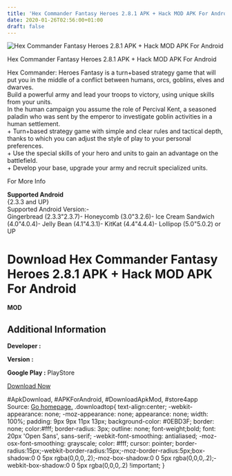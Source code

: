 ```yaml
---
title: 'Hex Commander Fantasy Heroes 2.8.1 APK + Hack MOD APK For Android'
date: 2020-01-26T02:56:00+01:00
draft: false
---
```


![Hex Commander Fantasy Heroes 2.8.1 APK + Hack MOD APK For Android](https://i0.wp.com/apkhome.net/wp-content/uploads/2017/11/Hex-Commander-Fantasy-Heroes-2.8.1.png "Hex Commander Fantasy Heroes 2.8.1 APK + Hack MOD APK For Android")

  

Hex Commander Fantasy Heroes 2.8.1 APK + Hack MOD APK For Android

Hex Commander: Heroes Fantasy is a turn+based strategy game that will put you in the middle of a conflict between humans, orcs, goblins, elves and dwarves.  
Build a powerful army and lead your troops to victory, using unique skills from your units.  
In the human campaign you assume the role of Percival Kent, a seasoned paladin who was sent by the emperor to investigate goblin activities in a human settlement.  
\+ Turn+based strategy game with simple and clear rules and tactical depth, thanks to which you can adjust the style of play to your personal preferences.  
\+ Use the special skills of your hero and units to gain an advantage on the battlefield.  
\+ Develop your base, upgrade your army and recruit specialized units.

For More Info

**Supported Android**  
{2.3.3 and UP}  
Supported Android Version:-  
Gingerbread (2.3.3"2.3.7)- Honeycomb (3.0"3.2.6)- Ice Cream Sandwich (4.0"4.0.4)- Jelly Bean (4.1"4.3.1)- KitKat (4.4"4.4.4)- Lollipop (5.0"5.0.2) or UP

Download Hex Commander Fantasy Heroes 2.8.1 APK + Hack MOD APK For Android
==========================================================================

**MOD**

Additional Information
----------------------

**Developer :**

**Version :**

**Google Play :** PlayStore

  

[Download Now](https://store4app.co/post/hex-commander-fantasy-heroes-2-8-1-apk-hack-mod-apk-for-android_1573671665)

  
#ApkDownload, #APKForAndroid, #DownloadApkMod, #store4app  
Source: [Go homepage.](https://store4app.co/post/hex-commander-fantasy-heroes-2-8-1-apk-hack-mod-apk-for-android_1573671665) .downloadtop{ text-align:center; -webkit-appearance: none; -moz-appearance: none; appearance: none; width: 100%; padding: 9px 9px 11px 13px; background-color: #0EBD3F; border: none; color:#fff; border-radius: 3px; outline: none; font-weight;bold; font: 20px 'Open Sans', sans-serif; -webkit-font-smoothing: antialiased; -moz-osx-font-smoothing: grayscale; color: #fff; cursor: pointer; border-radius:15px;-webkit-border-radius:15px;-moz-border-radius:5px;box-shadow:0 0 5px rgba(0,0,0,.2);-moz-box-shadow:0 0 5px rgba(0,0,0,.2);-webkit-box-shadow:0 0 5px rgba(0,0,0,.2) !important; }